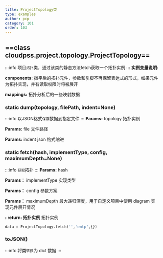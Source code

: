 ```yaml
---
title: ProjectTopology类
type: examples
author: pcp
category: 101
order: 103
---
```



## ==class cloudpss.project.topology.ProjectTopology==
:::info
项目`拓扑`类，通过该类的静态方法fetch获取一个拓扑实例
:::
**实例变量说明:**

**components:** 摊平后的拓扑元件，参数和引脚不再保留表达式的形式，如果元件为拓扑实现，并有读取权限时将被展开

**mappings:** 拓扑分析后的一些映射数据

### static dump(topology, filePath, indent=None)
:::info
以JSON格式`保存`数据到指定文件
:::
**Params:** topology 拓扑实例

**Params:** file 文件路径

**Params:** indent json 格式缩进

### static fetch(hash, implementType, config, maximumDepth=None)
:::info
`获取`拓扑
:::
**Params:** hash

**Params：** implementType 实现类型

**Params：** config 参数方案

**Params：** maximumDepth 最大递归深度，用于自定义项目中使用 diagram 实现元件展开情况

**: return: 拓扑实例** 拓扑实例
```python
data = ProjectTopology.fetch('','emtp',{})
```
### toJSON()
:::info
将类`转换`为 dict 数据
:::
